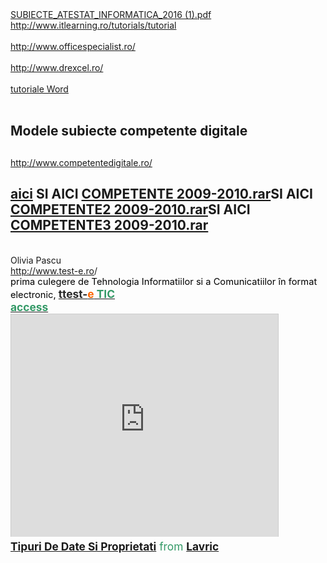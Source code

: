 <html>
  <head>
    <title>DomnulTudor - SUBIECTE ATESTAT</title>
    <link rel="stylesheet" href="static/style.css" type="text/css" />
    <meta http-equiv="Content-Type" content="text/html;charset=utf-8" />
  </head>
  <body>
    <div class="wiki" id="content_view" style="display: block;">
<a href="files/SUBIECTE_ATESTAT_INFORMATICA_2016%20%281%29.pdf">SUBIECTE_ATESTAT_INFORMATICA_2016 (1).pdf</a><br />
<a class="wiki_link_ext" href="http://www.itlearning.ro/tutorials/tutorialhttp://www.officespecialist.ro/" rel="nofollow">http://www.itlearning.ro/tutorials/tutorial</a><br />
<br />
<a class="wiki_link_ext" href="http://www.officespecialist.ro/" rel="nofollow">http://www.officespecialist.ro/</a><br />
<br />
<a class="wiki_link_ext" href="http://www.drexcel.ro/" rel="nofollow">http://www.drexcel.ro/</a><br />
<br />
<a class="wiki_link" href="http://cntv-tic.wikispaces.com/Word">tutoriale Word</a><br />
<br />
<h2 id="toc0"><a name="x-Modele subiecte competente digitale"></a>Modele subiecte competente digitale</h2>
 <h2 id="toc1"> </h2>
 <a class="wiki_link_ext" href="http://www.competentedigitale.ro/" rel="nofollow">http://www.competentedigitale.ro/</a><br />
<h2 id="toc2"><a name="x-aici SI AICI file:COMPETENTE 2009-2010.rarSI AICI file:COMPETENTE2 2009-2010.rarSI AICI file:COMPETENTE3 2009-2010.rar"></a><a class="wiki_link_ext" href="http://subiecte2011.edu.ro/bacalaureat/Modele_de_subiecte/Certificare_competente/" rel="nofollow" target="_blank">aici</a> SI AICI <a href="files/COMPETENTE%202009-2010.rar">COMPETENTE 2009-2010.rar</a>SI AICI <a href="files/COMPETENTE2%202009-2010.rar">COMPETENTE2 2009-2010.rar</a>SI AICI <a href="files/COMPETENTE3%202009-2010.rar">COMPETENTE3 2009-2010.rar</a></h2>
 <br />
Olivia Pascu<br />
<a class="wiki_link_ext" href="http://www.test-e.ro/" rel="nofollow" target="_blank">http://www.test-e.ro</a>/<br />
<span style="color: #000000; font-size: 14.6667px;">prima culegere de Tehnologia Informatiilor si a Comunicatiilor în format electronic, </span><span style="font-size: 17.3333px;"><strong><u><span style="color: #292929;">t</span></u></strong><strong><u><span style="color: #292929;">test-</span></u></strong><strong><u><span style="color: #ff6600;">e</span></u></strong><strong><u><span style="color: #339966;"> TIC</span></u></strong></span><br />
<span style="font-size: 17.3333px;"><strong><u><span style="color: #339966;">access</span></u></strong></span><br />
<span style="color: #339966; font-size: 17.3333px;"><iframe src="http://www.slideshare.net/slideshow/embed_code/3073156" width="427" height="356" frameborder="0" marginwidth="0" marginheight="0" scrolling="no" style="border:1px solid #CCC;border-width:1px 1px 0;margin-bottom:5px" allowfullscreen="" webkitallowfullscreen="" mozallowfullscreen=""></iframe>
<div style="margin-bottom:5px"><strong><a href="http://www.slideshare.net/doinalavric/tipuri-de-date-si-proprietati" title="Tipuri De Date Si Proprietati" target="_blank" rel="nofollow">Tipuri De Date Si Proprietati</a></strong> from <strong><a href="http://www.slideshare.net/doinalavric" target="_blank" rel="nofollow">Lavric</a></strong></div></span>
    </div>
  </body>
</html>